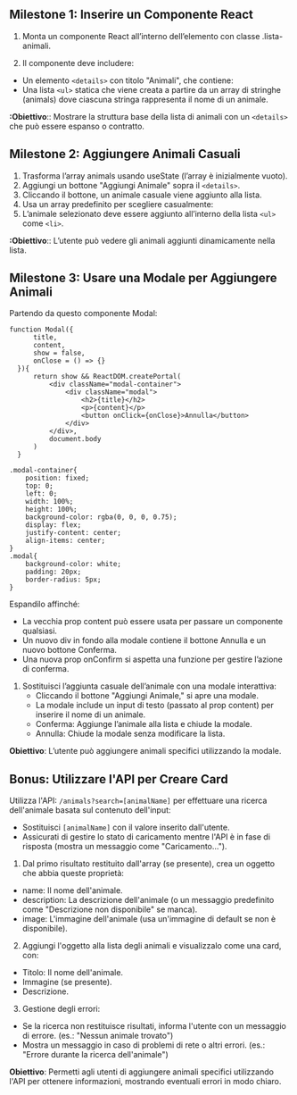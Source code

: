 ## Milestone 1: Inserire un Componente React
1. Monta un componente React all’interno dell’elemento con classe .lista-animali.

2. Il componente deve includere:
- Un elemento `<details>` con titolo "Animali", che contiene:
- Una lista `<ul>` statica che viene creata a partire da un array di stringhe (animals) dove ciascuna stringa rappresenta il nome di un animale.

**:Obiettivo**:: Mostrare la struttura base della lista di animali con un `<details>` che può essere espanso o contratto.

## Milestone 2: Aggiungere Animali Casuali
1. Trasforma l’array animals usando useState (l’array è inizialmente vuoto).
2. Aggiungi un bottone "Aggiungi Animale" sopra il `<details>`.
3. Cliccando il bottone, un animale casuale viene aggiunto alla lista.
4. Usa un array predefinito per scegliere casualmente:
5. L’animale selezionato deve essere aggiunto all’interno della lista `<ul>` come `<li>`.

**:Obiettivo**:: L’utente può vedere gli animali aggiunti dinamicamente nella lista.

## Milestone 3: Usare una Modale per Aggiungere Animali
Partendo da questo componente Modal:
```
function Modal({
      title, 
      content, 
      show = false, 
      onClose = () => {}
  }){
      return show && ReactDOM.createPortal(
          <div className="modal-container">
              <div className="modal">
                  <h2>{title}</h2>
                  <p>{content}</p>
                  <button onClick={onClose}>Annulla</button>
              </div>
          </div>,
          document.body
      )
  }
```
```
.modal-container{
    position: fixed;
    top: 0;
    left: 0;
    width: 100%;
    height: 100%;
    background-color: rgba(0, 0, 0, 0.75);
    display: flex;
    justify-content: center;
    align-items: center;
}
.modal{
    background-color: white;
    padding: 20px;
    border-radius: 5px;
}
```
Espandilo affinché:

- La vecchia prop content può essere usata per passare un componente qualsiasi.
- Un nuovo div in fondo alla modale contiene il bottone Annulla e un nuovo bottone Conferma.
- Una nuova prop onConfirm si aspetta una funzione per gestire l’azione di conferma.
1. Sostituisci l’aggiunta casuale dell’animale con una modale interattiva:
    - Cliccando il bottone "Aggiungi Animale," si apre una modale.
    - La modale include un input di testo (passato al prop content) per inserire il nome di un animale.
    - Conferma: Aggiunge l’animale alla lista e chiude la modale.
    - Annulla: Chiude la modale senza modificare la lista.

**Obiettivo**: L’utente può aggiungere animali specifici utilizzando la modale.

##  Bonus: Utilizzare l'API per Creare Card

Utilizza l'API:
`/animals?search=[animalName]`
per effettuare una ricerca dell'animale basata sul contenuto dell'input: 
- Sostituisci `[animalName]` con il valore inserito dall'utente.
- Assicurati di gestire lo stato di caricamento mentre l'API è in fase di risposta (mostra un messaggio come "Caricamento...").
1. Dal primo risultato restituito dall'array (se presente), crea un oggetto che abbia queste proprietà:
- name: Il nome dell'animale.
- description: La descrizione dell'animale (o un messaggio predefinito come "Descrizione non disponibile" se manca).
- image: L'immagine dell'animale (usa un'immagine di default se non è disponibile).
2. Aggiungi l'oggetto alla lista degli animali e visualizzalo come una card, con:
- Titolo: Il nome dell'animale.
- Immagine (se presente).
- Descrizione.
3. Gestione degli errori:
- Se la ricerca non restituisce risultati, informa l'utente con un messaggio di errore. (es.: "Nessun animale trovato")
- Mostra un messaggio in caso di problemi di rete o altri errori. (es.: "Errore durante la ricerca dell'animale")

**Obiettivo**: Permetti agli utenti di aggiungere animali specifici utilizzando l'API per ottenere informazioni, mostrando eventuali errori in modo chiaro.